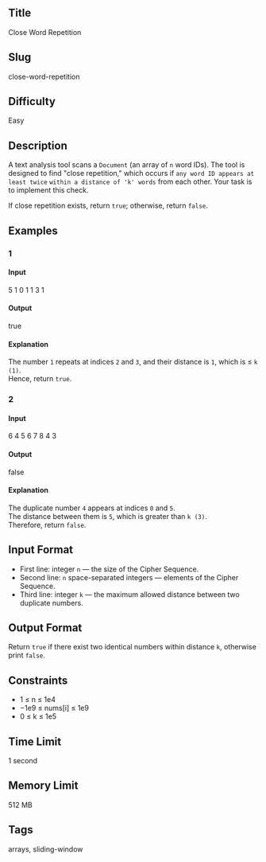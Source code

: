 ## Title

Close Word Repetition

## Slug

close-word-repetition

## Difficulty

Easy

## Description

A text analysis tool scans a `Document` (an array of `n` word IDs). The tool is designed to find "close repetition," which occurs if `any word ID appears at least twice` `within a distance of 'k' words` from each other. Your task is to implement this check.

If close repetition exists, return `true`; otherwise, return `false`.

## Examples

### 1

#### Input

5
1 0 1 1 3
1

#### Output

true

#### Explanation

The number `1` repeats at indices `2` and `3`, and their distance is `1`, which is ≤ `k (1)`.  
Hence, return `true`. 


### 2

#### Input

6
4 5 6 7 8 4
3

#### Output

false

#### Explanation

The duplicate number `4` appears at indices `0` and `5`.  
The distance between them is `5`, which is greater than `k (3)`.  
Therefore, return `false`.

## Input Format  

- First line: integer `n` — the size of the Cipher Sequence.  
- Second line: `n` space-separated integers — elements of the Cipher Sequence.  
- Third line: integer `k` — the maximum allowed distance between two duplicate numbers.

## Output Format  

Return `true` if there exist two identical numbers within distance `k`, otherwise print `false`.  



## Constraints  

- 1 ≤ n ≤ 1e4  
- −1e9 ≤ nums[i] ≤ 1e9  
- 0 ≤ k ≤ 1e5  

## Time Limit

1 second

## Memory Limit

512 MB

## Tags

arrays, sliding-window
